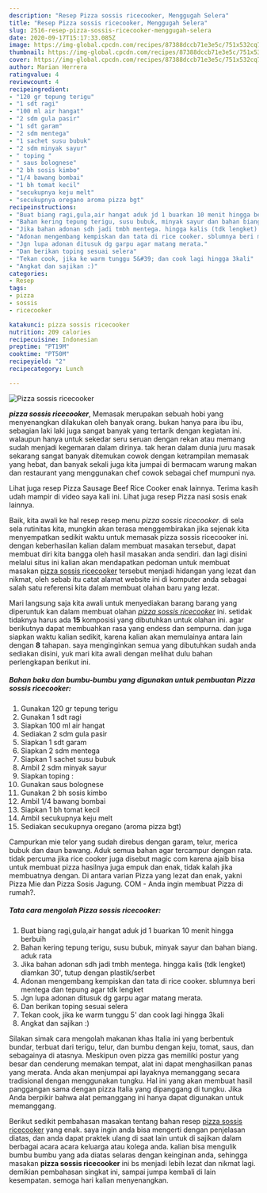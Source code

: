 ```yaml
---
description: "Resep Pizza sossis ricecooker, Menggugah Selera"
title: "Resep Pizza sossis ricecooker, Menggugah Selera"
slug: 2516-resep-pizza-sossis-ricecooker-menggugah-selera
date: 2020-09-17T15:17:33.085Z
image: https://img-global.cpcdn.com/recipes/87388dccb71e3e5c/751x532cq70/pizza-sossis-ricecooker-foto-resep-utama.jpg
thumbnail: https://img-global.cpcdn.com/recipes/87388dccb71e3e5c/751x532cq70/pizza-sossis-ricecooker-foto-resep-utama.jpg
cover: https://img-global.cpcdn.com/recipes/87388dccb71e3e5c/751x532cq70/pizza-sossis-ricecooker-foto-resep-utama.jpg
author: Marian Herrera
ratingvalue: 4
reviewcount: 4
recipeingredient:
- "120 gr tepung terigu"
- "1 sdt ragi"
- "100 ml air hangat"
- "2 sdm gula pasir"
- "1 sdt garam"
- "2 sdm mentega"
- "1 sachet susu bubuk"
- "2 sdm minyak sayur"
- " toping "
- " saus bolognese"
- "2 bh sosis kimbo"
- "1/4 bawang bombai"
- "1 bh tomat kecil"
- "secukupnya keju melt"
- "secukupnya oregano aroma pizza bgt"
recipeinstructions:
- "Buat biang ragi,gula,air hangat aduk jd 1 buarkan 10 menit hingga berbuih"
- "Bahan kering tepung terigu, susu bubuk, minyak sayur dan bahan biang. aduk rata"
- "Jika bahan adonan sdh jadi tmbh mentega. hingga kalis (tdk lengket) diamkan 30&#39;, tutup dengan plastik/serbet"
- "Adonan mengembang kempiskan dan tata di rice cooker. sblumnya beri mentega dan tepung agar tdk lengket"
- "Jgn lupa adonan ditusuk dg garpu agar matang merata."
- "Dan berikan toping sesuai selera"
- "Tekan cook, jika ke warm tunggu 5&#39; dan cook lagi hingga 3kali"
- "Angkat dan sajikan :)"
categories:
- Resep
tags:
- pizza
- sossis
- ricecooker

katakunci: pizza sossis ricecooker 
nutrition: 209 calories
recipecuisine: Indonesian
preptime: "PT19M"
cooktime: "PT50M"
recipeyield: "2"
recipecategory: Lunch

---
```



![Pizza sossis ricecooker](https://img-global.cpcdn.com/recipes/87388dccb71e3e5c/751x532cq70/pizza-sossis-ricecooker-foto-resep-utama.jpg)

<b><i>pizza sossis ricecooker</i></b>, Memasak merupakan sebuah hobi yang menyenangkan dilakukan oleh banyak orang. bukan hanya para ibu ibu, sebagian laki laki juga sangat banyak yang tertarik dengan kegiatan ini. walaupun hanya untuk sekedar seru seruan dengan rekan atau memang sudah menjadi kegemaran dalam dirinya. tak heran dalam dunia juru masak sekarang sangat banyak ditemukan cowok dengan ketrampilan memasak yang hebat, dan banyak sekali juga kita jumpai di bermacam warung makan dan restaurant yang menggunakan chef cowok sebagai chef mumpuni nya.

Lihat juga resep Pizza Sausage Beef Rice Cooker enak lainnya. Terima kasih udah mampir di video saya kali ini. Lihat juga resep Pizza nasi sosis enak lainnya.

Baik, kita awali ke hal resep resep menu <i>pizza sossis ricecooker</i>. di sela sela rutinitas kita, mungkin akan terasa menggembirakan jika sejenak kita menyempatkan sedikit waktu untuk memasak pizza sossis ricecooker ini. dengan keberhasilan kalian dalam membuat masakan tersebut, dapat membuat diri kita bangga oleh hasil masakan anda sendiri. dan lagi disini melalui situs ini kalian akan mendapatkan pedoman untuk membuat masakan <u>pizza sossis ricecooker</u> tersebut menjadi hidangan yang lezat dan nikmat, oleh sebab itu catat alamat website ini di komputer anda sebagai salah satu referensi kita dalam membuat olahan baru yang lezat.


Mari langsung saja kita awali untuk menyediakan barang barang yang diperuntuk kan dalam membuat olahan <u><i>pizza sossis ricecooker</i></u> ini. setidak tidaknya harus ada <b>15</b> komposisi yang dibutuhkan untuk olahan ini. agar berikutnya dapat membuahkan rasa yang endess dan sempurna. dan juga siapkan waktu kalian sedikit, karena kalian akan memulainya antara lain dengan <b>8</b> tahapan. saya menginginkan semua yang dibutuhkan sudah anda sediakan disini, yuk mari kita awali dengan melihat dulu bahan perlengkapan berikut ini.

<!--inarticleads1-->

##### Bahan baku dan bumbu-bumbu yang digunakan untuk pembuatan Pizza sossis ricecooker:

1. Gunakan 120 gr tepung terigu
1. Gunakan 1 sdt ragi
1. Siapkan 100 ml air hangat
1. Sediakan 2 sdm gula pasir
1. Siapkan 1 sdt garam
1. Siapkan 2 sdm mentega
1. Siapkan 1 sachet susu bubuk
1. Ambil 2 sdm minyak sayur
1. Siapkan  toping :
1. Gunakan  saus bolognese
1. Gunakan 2 bh sosis kimbo
1. Ambil 1/4 bawang bombai
1. Siapkan 1 bh tomat kecil
1. Ambil secukupnya keju melt
1. Sediakan secukupnya oregano (aroma pizza bgt)


Campurkan mie telor yang sudah direbus dengan garam, telur, merica bubuk dan daun bawang. Aduk semua bahan agar tercampur dengan rata. tidak percuma jika rice cooker juga disebut magic com karena ajaib bisa untuk membuat pizza hasilnya juga empuk dan enak, tidak kalah jika membuatnya dengan. Di antara varian Pizza yang lezat dan enak, yakni Pizza Mie dan Pizza Sosis Jagung. COM - Anda ingin membuat Pizza di rumah?. 

<!--inarticleads2-->

##### Tata cara mengolah Pizza sossis ricecooker:

1. Buat biang ragi,gula,air hangat aduk jd 1 buarkan 10 menit hingga berbuih
1. Bahan kering tepung terigu, susu bubuk, minyak sayur dan bahan biang. aduk rata
1. Jika bahan adonan sdh jadi tmbh mentega. hingga kalis (tdk lengket) diamkan 30&#39;, tutup dengan plastik/serbet
1. Adonan mengembang kempiskan dan tata di rice cooker. sblumnya beri mentega dan tepung agar tdk lengket
1. Jgn lupa adonan ditusuk dg garpu agar matang merata.
1. Dan berikan toping sesuai selera
1. Tekan cook, jika ke warm tunggu 5&#39; dan cook lagi hingga 3kali
1. Angkat dan sajikan :)


Silakan simak cara mengolah makanan khas Italia ini yang berbentuk bundar, terbuat dari terigu, telur, dan bumbu dengan keju, tomat, saus, dan sebagainya di atasnya. Meskipun oven pizza gas memiliki postur yang besar dan cenderung memakan tempat, alat ini dapat menghasilkan panas yang merata. Anda akan menjumpai api layaknya memanggang secara tradisional dengan menggunakan tungku. Hal ini yang akan membuat hasil panggangan sama dengan pizza Italia yang dipanggang di tungku. Jika Anda berpikir bahwa alat pemanggang ini hanya dapat digunakan untuk memanggang. 

Berikut sedikit pembahasan masakan tentang bahan resep <u>pizza sossis ricecooker</u> yang enak. saya ingin anda bisa mengerti dengan penjelasan diatas, dan anda dapat praktek ulang di saat lain untuk di sajikan dalam berbagai acara acara keluarga atau kolega anda. kalian bisa mengulik bumbu bumbu yang ada diatas selaras dengan keinginan anda, sehingga masakan <b>pizza sossis ricecooker</b> ini bs menjadi lebih lezat dan nikmat lagi. demikian pembahasan singkat ini, sampai jumpa kembali di lain kesempatan. semoga hari kalian menyenangkan.
